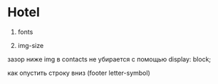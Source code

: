 # Hotel

1. fonts

2. img-size

зазор ниже img в contacts не убирается с помощью display: block;

как опустить строку вниз (footer letter-symbol)